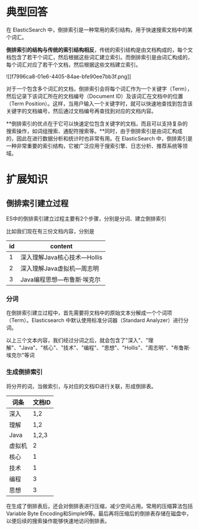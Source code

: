 # 典型回答


在 ElasticSearch 中，倒排索引是一种常用的索引结构，用于快速搜索文档中的某个词汇。



**倒排索引的结构与传统的索引结构相反**，传统的索引结构是由文档构成的，每个文档包含了若干个词汇，然后根据这些词汇建立索引。而倒排索引是由词汇构成的，每个词汇对应了若干个文档，然后根据这些文档建立索引。



![[f7996ca8-01e6-4405-84ae-bfe90ee7bb3f.png]]



对于一个包含多个词汇的文档，倒排索引会将每个词汇作为一个关键字（Term），然后记录下该词汇所在的文档编号（Document ID）及该词汇在文档中的位置（Term Position）。这样，当用户输入一个关键字时，就可以快速地查找到包含该关键字的文档编号，然后通过文档编号再查找到对应的文档内容。



**倒排索引的优点在于它可以快速定位包含关键字的文档，而且可以支持复杂的搜索操作，如词组搜索、通配符搜索等。**同时，由于倒排索引是由词汇构成的，因此在进行数据分析和统计时也非常有用。在 ElasticSearch 中，倒排索引是一种非常重要的索引结构，它被广泛应用于搜索引擎、日志分析、推荐系统等领域。



# 扩展知识


## 倒排索引建立过程


ES中的倒排索引建立过程主要有2个步骤，分别是分词、建立倒排索引



比如我们现在有三份文档内容，分别是



| id | content |
| --- | --- |
| 1 | 深入理解Java核心技术—Hollis |
| 2 | 深入理解Java虚拟机—周志明 |
| 3 | Java编程思想—布鲁斯·埃克尔 |


### 分词
在倒排索引建立过程中，首先需要将文档中的原始文本分解成一个个词项（Term）。Elasticsearch 中默认使用标准分词器（Standard Analyzer）进行分词。



以上三个文本内容，我们经过分词之后，就会包含了"深入"、"理解"、"Java"、"核心"、"技术"、"编程"、"思想"、"Hollis"、"周志明"、"布鲁斯·埃克尔"等词



### 生成倒排索引


将分开的词，当做索引，与对应的文档ID进行关联，形成倒排表。



| 词条 | 文档ID |
| --- | --- |
| 深入 | 1,2 |
| 理解 | 1,2 |
| Java | 1,2,3 |
| 虚拟机 | 2 |
| 核心 | 1 |
| 技术 | 1 |
| 编程 | 3 |
| 思想 | 3 |




在生成了倒排表后，还会对倒排表进行压缩，减少空间占用。常用的压缩算法包括Variable Byte Encoding和Simple9等。最后再将压缩后的倒排表存储在磁盘中，以便后续的搜索操作能够快速地访问倒排表。


